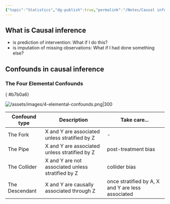 ```yaml
---
{"topic":"Statistics","dg-publish":true,"permalink":"/Notes/Causal inference/","dgPassFrontmatter":true,"noteIcon":""}
---
```


## What is Causal inference 
- is prediction of intervention: What if I do this?
- is imputation of missing observations: What if I had done something else?
## Confounds in causal inference
### The Four Elemental Confounds
{ #b7b0a6}


![/assets/images/4-elemental-confounds.png|300](/img/user/assets/images/4-elemental-confounds.png)

| Confound type | Description | Take care... |
| --- | --- | --- |
| The Fork | X and Y are associated unless stratified by Z | - |
| The Pipe | X and Y are associated unless stratified by Z | post-treatment bias
| The Collider | X and Y are not associated unless stratified by Z| collider bias |
| The Descendant | X and Y are causally associated through Z | once stratified by A, X and Y are less associated | - |  


